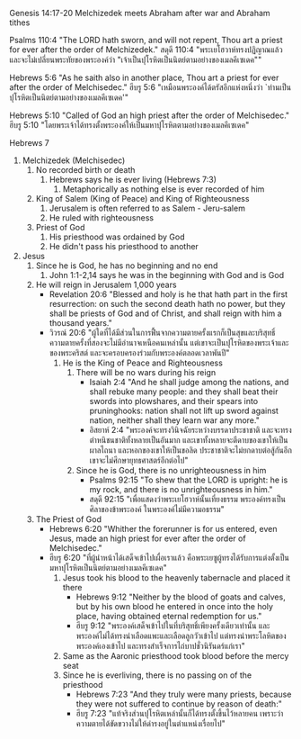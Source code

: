 Genesis 14:17-20 Melchizedek meets Abraham after war and Abraham tithes

Psalms 110:4 "The LORD hath sworn, and will not repent, Thou art a priest for ever after the order of Melchizedek."
สดุดี 110:4 "พระเยโฮวาห์ทรงปฏิญาณแล้วและจะไม่เปลี่ยนพระทัยของพระองค์ว่า "เจ้าเป็นปุโรหิตเป็นนิตย์ตามอย่างของเมลคีเซเดค""

Hebrews 5:6 "As he saith also in another place, Thou art a priest for ever after the order of Melchisedec."
ฮีบรู 5:6 "เหมือนพระองค์ได้ตรัสอีกแห่งหนึ่งว่า `ท่านเป็นปุโรหิตเป็นนิตย์ตามอย่างของเมลคีเซเดค'"

Hebrews 5:10 "Called of God an high priest after the order of Melchisedec."
ฮีบรู 5:10 "โดยพระเจ้าได้ทรงตั้งพระองค์ให้เป็นมหาปุโรหิตตามอย่างของเมลคีเซเดค"

Hebrews 7

1. Melchizedek (Melchisedec)
    1. No recorded birth or death
        1. Hebrews says he is ever living (Hebrews 7:3)
            1. Metaphorically as nothing else is ever recorded of him
    2. King of Salem (King of Peace) and King of Righteousness
        1. Jerusalem is often referred to as Salem - Jeru-salem
        2. He ruled with righteousness
    3. Priest of God
        1. His priesthood was ordained by God
        2. He didn't pass his priesthood to another
2. Jesus
    1. Since he is God, he has no beginning and no end
        1. John 1:1-2,14 says he was in the beginning with God and is God
    2. He will reign in Jerusalem 1,000 years
        - Revelation 20:6 "Blessed and holy is he that hath part in the first resurrection: on such the second death hath no power, but they shall be priests of God and of Christ, and shall reign with him a thousand years."
        - วิวรณ์ 20:6 "ผู้ใดที่ได้มีส่วนในการฟื้นจากความตายครั้งแรกก็เป็นสุขและบริสุทธิ์ ความตายครั้งที่สองจะไม่มีอำนาจเหนือคนเหล่านั้น แต่เขาจะเป็นปุโรหิตของพระเจ้าและของพระคริสต์ และจะครอบครองร่วมกับพระองค์ตลอดเวลาพันปี"
            1. He is the King of Peace and Righteousness
                1. There will be no wars during his reign
                    - Isaiah 2:4 "And he shall judge among the nations, and shall rebuke many people: and they shall beat their swords into plowshares, and their spears into pruninghooks: nation shall not lift up sword against nation, neither shall they learn war any more."
                    - อิสยาห์ 2:4 "พระองค์จะทรงวินิจฉัยระหว่างบรรดาประชาชาติ และจะทรงตำหนิชนชาติทั้งหลายเป็นอันมาก และเขาทั้งหลายจะตีดาบของเขาให้เป็นผาลไถนา และหอกของเขาให้เป็นขอลิด ประชาชาติจะไม่ยกดาบต่อสู้กันอีก เขาจะไม่ศึกษายุทธศาสตร์อีกต่อไป"
                2. Since he is God, there is no unrighteousness in him
                    - Psalms 92:15 "To shew that the LORD is upright: he is my rock, and there is no unrighteousness in him."
                    - สดุดี 92:15 "เพื่อแสดงว่าพระเยโฮวาห์นั้นเที่ยงธรรม พระองค์ทรงเป็นศิลาของข้าพระองค์ ในพระองค์ไม่มีความอธรรม"
    3. The Priest of God
        - Hebrews 6:20 "Whither the forerunner is for us entered, even Jesus, made an high priest for ever after the order of Melchisedec."
        - ฮีบรู 6:20 "ที่ผู้นำหน้าได้เสด็จเข้าไปเผื่อเราแล้ว คือพระเยซูผู้ทรงได้รับการแต่งตั้งเป็นมหาปุโรหิตเป็นนิตย์ตามอย่างเมลคีเซเดค"
            1. Jesus took his blood to the heavenly tabernacle and placed it there
                - Hebrews 9:12 "Neither by the blood of goats and calves, but by his own blood he entered in once into the holy place, having obtained eternal redemption for us."
                - ฮีบรู 9:12 "พระองค์เสด็จเข้าไปในที่บริสุทธิ์เพียงครั้งเดียวเท่านั้น และพระองค์ไม่ได้ทรงนำเลือดแพะและเลือดลูกวัวเข้าไป แต่ทรงนำพระโลหิตของพระองค์เองเข้าไป และทรงสำเร็จการไถ่บาปชั่วนิรันดร์แก่เรา"
            2. Same as the Aaronic priesthood took blood before the mercy seat
            3. Since he is everliving, there is no passing on of the priesthood
                - Hebrews 7:23 "And they truly were many priests, because they             were not suffered to continue by reason of death:"
                - ฮีบรู 7:23 "แท้จริงส่วนปุโรหิตเหล่านั้นก็ได้ทรงตั้งขึ้นไว้หลายคน เพราะว่าความตายได้ขัดขวางไม่ให้ดำรงอยู่ในตำแหน่งเรื่อยไป"
